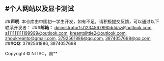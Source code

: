 #个人网站以及显卡测试
---
##**声明**:
本仓库由中国初一学生开发，如有不足，请积极提交反馈，可以通过以下联系开发者： 
###**邮箱：**
  dministrator1st1234567890dddaz@outlook.com,
  a111111111199999@outlook.com,
  kreantolittle2@outlook.com,
  zhoukreanto@gmail.com,
  3792561886@qq.com,
  3874057698@qq.com
###**QQ:**
  3792561886,
  3874057698

Copyright © NITSC，周**
